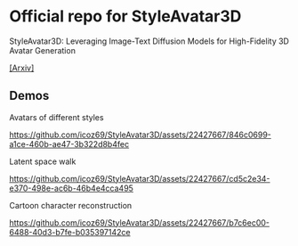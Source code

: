 # Official repo for StyleAvatar3D
StyleAvatar3D: Leveraging Image-Text Diffusion Models for High-Fidelity 3D Avatar Generation


[[Arxiv]](https://icoz69.github.io/)

## Demos

Avatars of different styles


https://github.com/icoz69/StyleAvatar3D/assets/22427667/846c0699-a1ce-460b-ae47-3b322d8b4fec



Latent space walk



https://github.com/icoz69/StyleAvatar3D/assets/22427667/cd5c2e34-e370-498e-ac6b-46b4e4cca495




Cartoon character reconstruction 

https://github.com/icoz69/StyleAvatar3D/assets/22427667/b7c6ec00-6488-40d3-b7fe-b035397142ce

